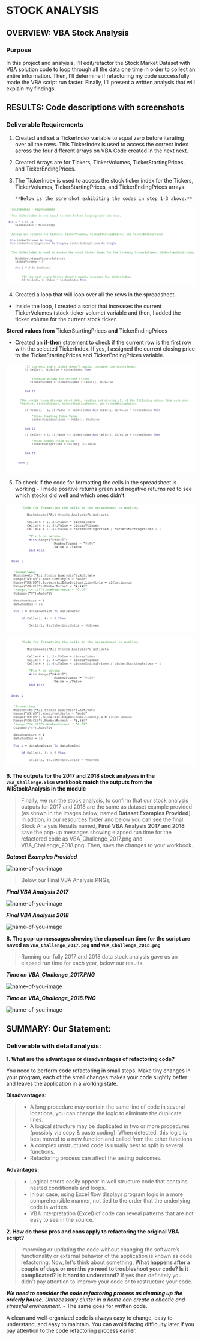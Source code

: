 # STOCK ANALYSIS 

## OVERVIEW: VBA Stock Analysis 

### Purpose
In this project and analyisis, I’ll edit/refactor the Stock Market Dataset with VBA solution code to loop through all the data one time in order to collect an entire information. Then, I’ll determine if refactoring my code successfully made the VBA script run faster. Finally, I'll present a written analysis that will explain my findings. 


## RESULTS: Code descriptions with screenshots 
 
### Deliverable Requirements
1. Created and set a TickerIndex variable to equal zero before iterating over all the rows. This TickerIndex is used to access the correct index across the four different arrays on VBA Code created in the next next.


2. Created Arrays are for Tickers, TickerVolumes, TickerStartingPrices, and TickerEndingPrices.


3. The TickerIndex is used to access the stock ticker index for the Tickers, TickerVolumes, TickerStartingPrices, and TickerEndingPrices arrays.

       **Below is the screnshot exhibiting the codes in step 1-3 above.**

![name-of-you-image](https://github.com/QIhunwoKingsley/stock-analysis/blob/1cb284076ca2599875baaab943732d805d35df38/Resources/Requirements%201-3.png)


4. Created a loop that will loop over all the rows in the spreadsheet.
 - Inside the loop, I created a script that increases the current TickerVolumes (stock ticker volume) variable and then, I added the ticker volume for the current stock ticker.


**Stored values from** TickerStartingPrices **and** TickerEndingPrices

 - Created an **if-then** statement to check if the current row is the first row with the selected TickerIndex. If yes, I assigned the current closing price to the TickerStartingPrices and TickerEndingPrices variable.


![name-of-you-image](https://github.com/QIhunwoKingsley/stock-analysis/blob/9ef4f64675db26cf5bb069ce8e40fd04aca1cd2f/Resources/Requirements%204.png)



5. To check if the code for formatting the cells in the spreadsheet is working - I made positive returns green and negative returns red to see which stocks did well and which ones didn't.

![name-of-you-image](https://github.com/QIhunwoKingsley/stock-analysis/blob/dc00e0945d88563c4e2f2cdb1f9aad31a5ddffee/Resources/Requirements%205.1.png)

![name-of-you-image](https://github.com/QIhunwoKingsley/stock-analysis/blob/dc00e0945d88563c4e2f2cdb1f9aad31a5ddffee/Resources/Requirements%205.1.png)




**6. The outputs for the 2017 and 2018 stock analyses in the `VBA_Challenge.xlsm` workbook match the outputs from the AllStockAnalysis in the module**

> Finally, we run the stock analysis, to confirm that our stock analysis outputs for 2017 and 2018 are the same as dataset example provided (as shown in the images below, named **Dataset Examples Provided**). In adition, in our resources folder and below you can see the final Stock Analysis Results named, **Final VBA Analysis 2017 and 2018** save the pop-up messages showing elapsed run time for the refactored code as VBA_Challenge_2017.png and VBA_Challenge_2018.png. Then, save the changes to your workbook..

***Dataset Examples Provided***

![name-of-you-image](https://github.com/emmanuelmartinezs/stock-analysis/blob/master/data_files/resources/Dataset%20examples%20provided.PNG?raw=true)


> Below our Final VBA Analysis PNGs,


***Final VBA Analysis 2017***

![name-of-you-image](https://github.com/emmanuelmartinezs/stock-analysis/blob/master/data_files/resources/VBA_Challenge_2017.PNG?raw=true)


***Final VBA Analysis 2018***

![name-of-you-image](https://github.com/emmanuelmartinezs/stock-analysis/blob/master/data_files/resources/VBA_Challenge_2018.PNG?raw=true)


**8. The pop-up messages showing the elapsed run time for the script are saved as `VBA_Challenge_2017.png` and `VBA_Challenge_2018.png`**

> Running our fully 2017 and 2018 data stock analysis gave us an elapsed run time for each year, below our results.


***Time on VBA_Challenge_2017.PNG***

![name-of-you-image](https://github.com/emmanuelmartinezs/stock-analysis/blob/master/data_files/resources/Time%20for%202017%20analysis.PNG?raw=true)


***Time on VBA_Challenge_2018.PNG***

![name-of-you-image](https://github.com/emmanuelmartinezs/stock-analysis/blob/master/data_files/resources/Time%20for%202018%20analysis.PNG?raw=true)



## SUMMARY: Our Statement:

### Deliverable with detail analysis:
**1. What are the advantages or disadvantages of refactoring code?**

You need to perform code refactoring in small steps. Make tiny changes in your program, each of the small changes makes your code slightly better and leaves the application in a working state.

**Disadvantages:**

> - A long procedure may contain the same line of code in several locations, you can change the logic to eliminate the duplicate lines.
> - A logical structure may be duplicated in two or more procedures (possibly via copy & paste coding). When detected, this logic is best moved to a new function and called from the other functions.
> - A complex unstructured code is usually best to split in several functions. 
> - Refactoring process can affect the testing outcomes. 


**Advantages:**
> - Logical errors easily appear in well structure code that contains nested conditionals and loops. 
> - In our case, using Excel flow displays program logic in a more comprehensible manner, not tied to the order that the underlying code is written.
> - VBA interpretation (Excel) of code can reveal patterns that are not easy to see in the source.

**2. How do these pros and cons apply to refactoring the original VBA script?**

> Improving or updating the code without changing the software’s functionality or external behavior of the application is known as code refactoring.
Now, let's think about something, **What happens after a couple of days or months yo need to troubleshoot your code? Is it complicated? Is it hard to understand?** If yes then definitely you didn’t pay attention to improve your code or to restructure your code. 

***We need to consider the code refactoring process as cleaning up the orderly house.*** 
*Unnecessary clutter in a home can create a chaotic and stressful environment.* - The same goes for written code. 

A clean and well-organized code is always easy to change, easy to understand, and easy to maintain. You can avoid facing difficulty later if you pay attention to the code refactoring process earlier.



